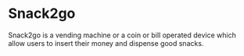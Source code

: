 # Snack2go
Snack2go is a vending machine or a coin or bill operated device which allow users to insert their money and dispense good snacks.
